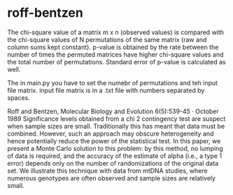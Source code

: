 # roff-bentzen
The chi-square value of a matrix m x n (observed values) is compared with the chi-square values of N permutations of the same matrix (raw and column sums kept constant). p-value is obtained by the rate between the number of times the permuted matrices have higher chi-square values and the total number of permutations. Standard error of p-value is calculated as well.

The in main.py you have to set the numebr of permutations and teh input file matrix.
input file matrix is in a .txt file with numbers separated by spaces.

Roff and Bentzen, Molecular Biology and Evolution 6(5):539-45 · October 1989
Significance levels obtained from a chi 2 contingency test are suspect when sample sizes are small. Traditionally this has meant that data must be combined. However, such an approach may obscure heterogeneity and hence potentially reduce the power of the statistical test. In this paper, we present a Monte Carlo solution to this problem: by this method, no lumping of data is required, and the accuracy of the estimate of alpha (i.e., a type 1 error) depends only on the number of randomizations of the original data set. We illustrate this technique with data from mtDNA studies, where numerous genotypes are often observed and sample sizes are relatively small.
